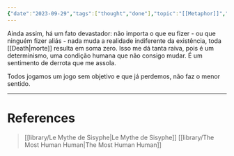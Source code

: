 ```yaml
---
{"date":"2023-09-29","tags":["thought","done"],"topic":"[[Metaphor]]","publish":true,"PassFrontmatter":true}
---
```



<div class="transclusion internal-embed is-loaded"><div class="markdown-embed">



Ainda assim, há um fato devastador: não importa o que eu fizer - ou que ninguém fizer aliás - nada muda a realidade indiferente da existência, toda [[Death\|morte]] resulta em soma zero. Isso me dá tanta raiva, pois é um determinismo, uma condição humana que não consigo mudar. É um sentimento de derrota que me assola. 

</div></div>


Todos jogamos um jogo sem objetivo e que já perdemos, não faz o menor sentido.

---
# References
> [[library/Le Mythe de Sisyphe\|Le Mythe de Sisyphe]]
> [[library/The Most Human Human\|The Most Human Human]]